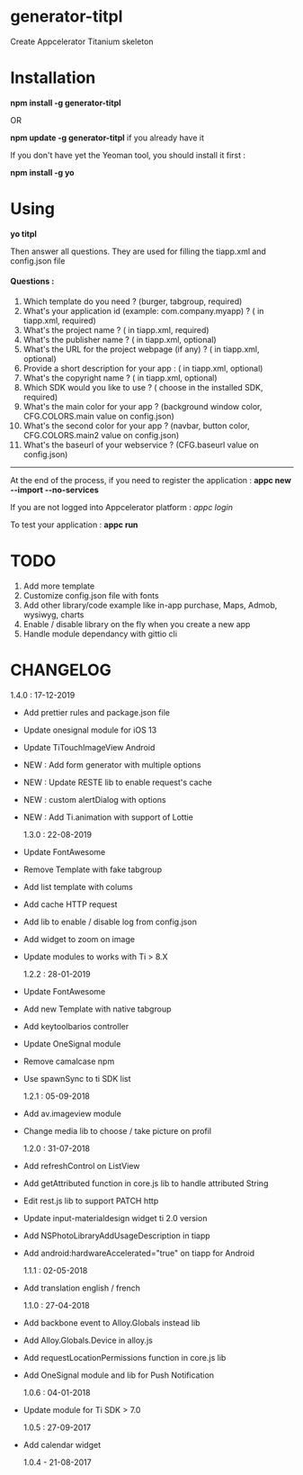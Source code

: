 # generator-titpl

Create Appcelerator Titanium skeleton

# Installation

**npm install -g generator-titpl**

OR

**npm update -g generator-titpl** if you already have it

If you don't have yet the Yeoman tool, you should install it first :

**npm install -g yo**

# Using

**yo titpl**

Then answer all questions. They are used for filling the tiapp.xml and config.json file

#### Questions :

1. Which template do you need ? (burger, tabgroup, required)
2. What's your application id (example: com.company.myapp) ? (<id> in tiapp.xml, required)
3. What's the project name ? (<name> in tiapp.xml, required)
4. What's the publisher name ? (<publisher> in tiapp.xml, optional)
5. What's the URL for the project webpage (if any) ? (<url> in tiapp.xml, optional)
6. Provide a short description for your app : (<description> in tiapp.xml, optional)
7. What's the copyright name ? (<copyright> in tiapp.xml, optional)
8. Which SDK would you like to use ? (<sdk-version> choose in the installed SDK, required)
9. What's the main color for your app ? (background window color, CFG.COLORS.main value on config.json)
10. What's the second color for your app ? (navbar, button color, CFG.COLORS.main2 value on config.json)
11. What's the baseurl of your webservice ? (CFG.baseurl value on config.json)

---

At the end of the process, if you need to register the application :
**appc new --import --no-services**

If you are not logged into Appcelerator platform :
_appc login_

To test your application :
**appc run**

# TODO

1. Add more template
2. Customize config.json file with fonts
3. Add other library/code example like in-app purchase, Maps, Admob, wysiwyg, charts
4. Enable / disable library on the fly when you create a new app
5. Handle module dependancy with gittio cli

# CHANGELOG

1.4.0 : 17-12-2019

- Add prettier rules and package.json file
- Update onesignal module for iOS 13
- Update TiTouchImageView Android
- NEW : Add form generator with multiple options
- NEW : Update RESTE lib to enable request's cache
- NEW : custom alertDialog with options
- NEW : Add Ti.animation with support of Lottie

  1.3.0 : 22-08-2019

- Update FontAwesome
- Remove Template with fake tabgroup
- Add list template with colums
- Add cache HTTP request
- Add lib to enable / disable log from config.json
- Add widget to zoom on image
- Update modules to works with Ti > 8.X

  1.2.2 : 28-01-2019

- Update FontAwesome
- Add new Template with native tabgroup
- Add keytoolbarios controller
- Update OneSignal module
- Remove camalcase npm
- Use spawnSync to ti SDK list

  1.2.1 : 05-09-2018

- Add av.imageview module
- Change media lib to choose / take picture on profil

  1.2.0 : 31-07-2018

- Add refreshControl on ListView
- Add getAttributed function in core.js lib to handle attributed String
- Edit rest.js lib to support PATCH http
- Update input-materialdesign widget ti 2.0 version
- Add NSPhotoLibraryAddUsageDescription in tiapp
- Add android:hardwareAccelerated="true" on tiapp for Android

  1.1.1 : 02-05-2018

- Add translation english / french

  1.1.0 : 27-04-2018

- Add backbone event to Alloy.Globals instead lib
- Add Alloy.Globals.Device in alloy.js
- Add requestLocationPermissions function in core.js lib
- Add OneSignal module and lib for Push Notification

  1.0.6 : 04-01-2018

- Update module for Ti SDK > 7.0

  1.0.5 : 27-09-2017

- Add calendar widget

  1.0.4 - 21-08-2017
